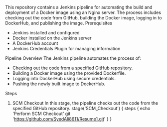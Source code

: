 This repository contains a Jenkins pipeline for automating the build and deployment of a Docker image using an Nginx server. The process includes checking out the code from GitHub, building the Docker image, logging in to DockerHub, and publishing the image.
Prerequisites
- Jenkins installed and configured
- Docker installed on the Jenkins server
- A DockerHub account
- Jenkins Credentials Plugin for managing information

Pipeline Overview
The Jenkins pipeline automates the process of:
- Checking out the code from a specified GitHub repository.
- Building a Docker image using the provided Dockerfile.
- Logging into DockerHub using secure credentials.
- Pushing the newly built image to DockerHub.

Steps
1. SCM Checkout
In this stage, the pipeline checks out the code from the specified GitHub repository.
stage('SCM_Checkout') {
    steps {
        echo 'Perform SCM Checkout'
        git 'https://github.com/SyedAli8611/Resume1.git'
    }
}


